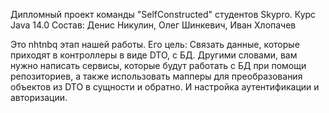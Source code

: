 Дипломный проект команды "SelfConstructed" студентов Skypro. Курс Java 14.0
Состав: Денис Никулин, Олег Шинкевич, Иван Хлопачев

Это nhtnbq этап нашей работы. Его цель: Связать данные, которые приходят в контроллеры в виде DTO, с БД. Другими словами, вам нужно написать сервисы, которые будут работать с БД при помощи репозиториев, а также использовать мапперы для преобразования объектов из DTO в сущности и обратно. И настройка аутентификации и авторизации.
